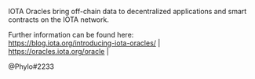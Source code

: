 IOTA Oracles bring off-chain data to decentralized applications and smart contracts on the IOTA network.  

Further information can be found here:  
https://blog.iota.org/introducing-iota-oracles/ |  
https://oracles.iota.org/oracle |  

@Phylo#2233
